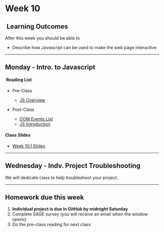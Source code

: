 # Week 10

## <i class="fa fa-star"></i>&nbsp;Learning Outcomes ###
After this week you should be able to 

- Describe how Javascript can be used to make the web page interactive

---  
## Monday -  Intro. to Javascript 

#### <i class="fa fa-book"></i>&nbsp;Reading List ###

- Pre-Class  
    - [JS Overview](http://www.afterhoursprogramming.com/tutorial/JavaScript/Overview/)  
        
- Post-Class  
    - [DOM Events List](https://www.w3schools.com/jsref/dom_obj_event.asp)
    - [JS Introduction](http://www.afterhoursprogramming.com/tutorial/JavaScript/Introduction/)  


#### Class Slides 

- [Week 10.1 Slides](/slides/ist263-w10-1.pdf)

---  
## Wednesday -  Indv. Project Troubleshooting  

We will dedicate class to help troubleshoot your project.


---  

## Homework due this week ###
1. **Individual project is due in GitHub by midnight Saturday**
5. Complete SAGE survey (you will receive an email when the window opens)
6. Do the pre-class reading for next class


